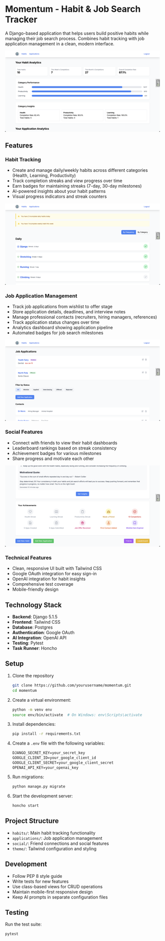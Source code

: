 # Momentum - Habit & Job Search Tracker

A Django-based application that helps users build positive habits while managing their job search process. Combines habit tracking with job application management in a clean, modern interface.

![Dashboard Overview](momentum/static/images/dash1.png)

## Features

### Habit Tracking
- Create and manage daily/weekly habits across different categories (Health, Learning, Productivity)
- Track completion streaks and view progress over time
- Earn badges for maintaining streaks (7-day, 30-day milestones)
- AI-powered insights about your habit patterns
- Visual progress indicators and streak counters

![Habits Overview](momentum/static/images/habits.png)

### Job Application Management
- Track job applications from wishlist to offer stage
- Store application details, deadlines, and interview notes
- Manage professional contacts (recruiters, hiring managers, references)
- Track application status changes over time
- Analytics dashboard showing application pipeline
- Automated badges for job search milestones

![Applications Dashboard](momentum/static/images/apps.png)

### Social Features
- Connect with friends to view their habit dashboards
- Leaderboard rankings based on streak consistency
- Achievement badges for various milestones
- Share progress and motivate each other

![Social Dashboard](momentum/static/images/dash2.png)

### Technical Features
- Clean, responsive UI built with Tailwind CSS
- Google OAuth integration for easy sign-in
- OpenAI integration for habit insights
- Comprehensive test coverage
- Mobile-friendly design

## Technology Stack

- **Backend**: Django 5.1.5
- **Frontend**: Tailwind CSS
- **Database**: Postgres
- **Authentication**: Google OAuth
- **AI Integration**: OpenAI API
- **Testing**: Pytest
- **Task Runner**: Honcho

## Setup

1. Clone the repository
   ```bash
   git clone https://github.com/yourusername/momentum.git
   cd momentum
   ```

2. Create a virtual environment:
   ```bash
   python -m venv env
   source env/bin/activate  # On Windows: env\Scripts\activate
   ```

3. Install dependencies:
   ```bash
   pip install -r requirements.txt
   ```

4. Create a `.env` file with the following variables:
   ```
   DJANGO_SECRET_KEY=your_secret_key
   GOOGLE_CLIENT_ID=your_google_client_id
   GOOGLE_CLIENT_SECRET=your_google_client_secret
   OPENAI_API_KEY=your_openai_key
   ```

5. Run migrations:
   ```bash
   python manage.py migrate
   ```

6. Start the development server:
   ```bash
   honcho start
   ```

## Project Structure

- `habits/`: Main habit tracking functionality
- `applications/`: Job application management
- `social/`: Friend connections and social features
- `theme/`: Tailwind configuration and styling

## Development

- Follow PEP 8 style guide
- Write tests for new features
- Use class-based views for CRUD operations
- Maintain mobile-first responsive design
- Keep AI prompts in separate configuration files

## Testing

Run the test suite:
```bash
pytest
```
